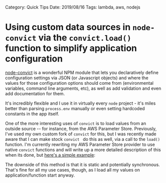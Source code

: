 Category: Quick Tips
Date: 2019/08/16
Tags: lambda, aws, nodejs



# Using custom data sources in `node-convict`  via the `convict.load()` function to simplify application configuration

[node-convict](https://github.com/mozilla/node-convict) is a wonderful NPM module that lets you declaratively define configuration settings via JSON (or Javascript objects) and where the values for those configuration options should come from (environmental variables, command line arguments, etc), as well as add validation and even add documentation for them. 

It's incredibly flexible and I use it in virtually every `node` project - it's miles better than parsing `process.env` manually or even setting hardcoded constants in the app itself.

One of the more interesting uses of `convict` is to load values from an outside source -- for instance, from the AWS Parameter Store. Previously, I've used my own custom fork of `convict` for this, but I was recently made aware that I can make stock `convict ` do this as well, via a call to the `load()` function. I'm currently rewriting my AWS Parameter Store provider to use native `convict` functions and will write up a more detailed description of this when its done, but [here's a simple example](https://runkit.com/brettneese/simple-convict-load-example):



<o-embed ref="">



The downside of this method is that it is static and potentially synchronous. That's fine for all my use cases, though, as I load all my values on application/function start anyway.

